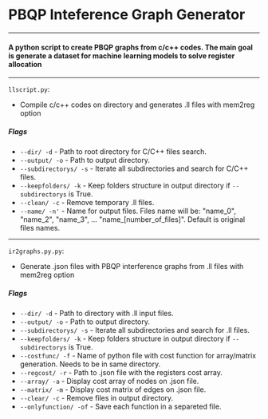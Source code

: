 # PBQP Inteference Graph Generator
---
#### A python script to create PBQP graphs from c/c++ codes. The main goal is generate a dataset for machine learning models to solve register allocation

---

`llscript.py`:
- Compile c/c++ codes on directory and generates .ll files with mem2reg option

##### Flags
- `--dir/ -d` - Path to root directory for C/C++ files search.
- `--output/ -o` - Path to output directory.
- `--subdirectorys/ -s` - Iterate all subdirectories and search for C/C++ files.
- `--keepfolders/ -k` - Keep folders structure in output directory if `--subdirectorys` is True.
- `--clean/ -c` - Remove temporary .ll files.
- `--name/ -n'` - Name for output files. Files name will be:  "name_0", "name_2", "name_3", ... "name_\[number_of_files\]". Default is original files names.

---

`ir2graphs.py.py`:
- Generate .json files with PBQP interference graphs from .ll files with mem2reg option

##### Flags
- `--dir/ -d` - Path to directory with .ll input files.
- `--output/ -o` - Path to output directory.
- `--subdirectorys/ -s` - Iterate all subdirectories and search for .ll files.
- `--keepfolders/ -k` - Keep folders structure in output directory if `--subdirectorys` is True.
- `--costfunc/ -f` - Name of python file with cost function for array/matrix generation. Needs to be in same directory.
- `--regcost/ -r` - Path to .json file with the registers cost array.
- `--array/ -a` - Display cost array of nodes on .json file.
- `--matrix/ -m` - Display cost matrix of edges on .json file.
- `--clear/ -c` - Remove files in output directory.
- `--onlyfunction/ -of` - Save each function in a separeted file.